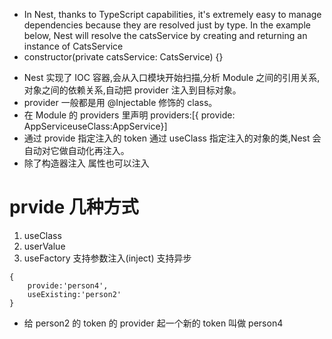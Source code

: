 - In Nest, thanks to TypeScript capabilities, it's extremely easy to manage dependencies because they are resolved just by type. In the example below, Nest will resolve the catsService by creating and returning an instance of CatsService
- constructor(private catsService: CatsService) {}

* Nest 实现了 IOC 容器,会从入口模块开始扫描,分析 Module 之间的引用关系,对象之间的依赖关系,自动把 provider 注入到目标对象。
* provider 一般都是用 @Injectable 修饰的 class。
* 在 Module 的 providers 里声明 providers:[{ provide: AppServiceuseClass:AppService}]
* 通过 provide 指定注入的 token 通过 useClass 指定注入的对象的类,Nest 会自动对它做自动化再注入。
* 除了构造器注入 属性也可以注入

# prvide 几种方式

1. useClass
2. userValue
3. useFactory 支持参数注入(inject) 支持异步

```
{
    provide:'person4',
    useExisting:'person2'
}

```

- 给 person2 的 token 的 provider 起一个新的 token 叫做 person4
